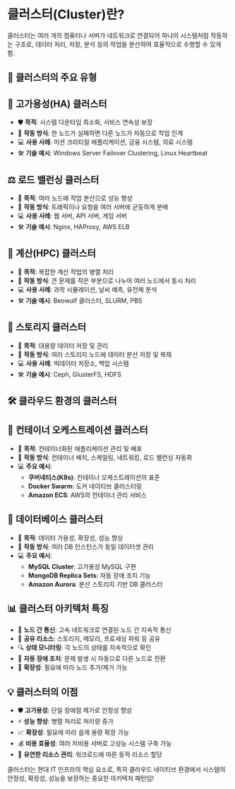 # 클러스터(Cluster)란?
클러스터는 여러 개의 컴퓨터나 서버가 네트워크로 연결되어 하나의 시스템처럼 작동하는 구조로, 데이터 처리, 저장, 분석 등의 작업을 분산하여 효율적으로 수행할 수 있게 함.

## 🧩 클러스터의 주요 유형

## 🔄 고가용성(HA) 클러스터

- 🛡️ **목적**: 시스템 다운타임 최소화, 서비스 연속성 보장
- 🔄 **작동 방식**: 한 노드가 실패하면 다른 노드가 자동으로 작업 인계
- 💻 **사용 사례**: 미션 크리티컬 애플리케이션, 금융 시스템, 의료 시스템
- 🛠️ **기술 예시**: Windows Server Failover Clustering, Linux Heartbeat

## ⚖️ 로드 밸런싱 클러스터

- 🎯 **목적**: 여러 노드에 작업 분산으로 성능 향상
- 🔄 **작동 방식**: 트래픽이나 요청을 여러 서버에 균등하게 분배
- 💻 **사용 사례**: 웹 서버, API 서버, 게임 서버
- 🛠️ **기술 예시**: Nginx, HAProxy, AWS ELB

## 🧮 계산(HPC) 클러스터

- 🎯 **목적**: 복잡한 계산 작업의 병렬 처리
- 🔄 **작동 방식**: 큰 문제를 작은 부분으로 나누어 여러 노드에서 동시 처리
- 💻 **사용 사례**: 과학 시뮬레이션, 날씨 예측, 유전체 분석
- 🛠️ **기술 예시**: Beowulf 클러스터, SLURM, PBS

## 💾 스토리지 클러스터

- 🎯 **목적**: 대용량 데이터 저장 및 관리
- 🔄 **작동 방식**: 여러 스토리지 노드에 데이터 분산 저장 및 복제
- 💻 **사용 사례**: 빅데이터 저장소, 백업 시스템
- 🛠️ **기술 예시**: Ceph, GlusterFS, HDFS

## 🛠️ 클라우드 환경의 클러스터

## 🐳 컨테이너 오케스트레이션 클러스터

- 🎯 **목적**: 컨테이너화된 애플리케이션 관리 및 배포
- 🔄 **작동 방식**: 컨테이너 배치, 스케일링, 네트워킹, 로드 밸런싱 자동화
- 💻 **주요 예시**:
    - **쿠버네티스(K8s)**: 컨테이너 오케스트레이션의 표준
    - **Docker Swarm**: 도커 네이티브 클러스터링
    - **Amazon ECS**: AWS의 컨테이너 관리 서비스

## 💾 데이터베이스 클러스터

- 🎯 **목적**: 데이터 가용성, 확장성, 성능 향상
- 🔄 **작동 방식**: 여러 DB 인스턴스가 동일 데이터셋 관리
- 💻 **주요 예시**:
    - **MySQL Cluster**: 고가용성 MySQL 구현
    - **MongoDB Replica Sets**: 자동 장애 조치 기능
    - **Amazon Aurora**: 분산 스토리지 기반 DB 클러스터

## 📊 클러스터 아키텍처 특징

- 🔄 **노드 간 통신**: 고속 네트워크로 연결된 노드 간 지속적 통신
- 🧠 **공유 리소스**: 스토리지, 메모리, 프로세싱 파워 등 공유
- 🔍 **상태 모니터링**: 각 노드의 상태를 지속적으로 확인
- 🔄 **자동 장애 조치**: 문제 발생 시 자동으로 다른 노드로 전환
- 🔧 **확장성**: 필요에 따라 노드 추가/제거 가능

## 💡 클러스터의 이점

- 🛡️ **고가용성**: 단일 장애점 제거로 안정성 향상
- ⚡ **성능 향상**: 병렬 처리로 처리량 증가
- 📈 **확장성**: 필요에 따라 쉽게 용량 확장 가능
- 💰 **비용 효율성**: 여러 저비용 서버로 고성능 시스템 구축 가능
- 🔄 **유연한 리소스 관리**: 워크로드에 따른 동적 리소스 할당

클러스터는 현대 IT 인프라의 핵심 요소로, 특히 클라우드 네이티브 환경에서 시스템의 안정성, 확장성, 성능을 보장하는 중요한 아키텍처 패턴임!